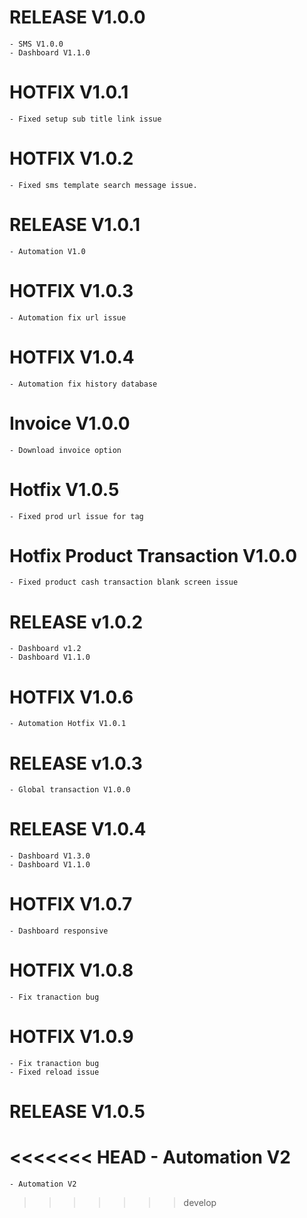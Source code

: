 # RELEASE V1.0.0
    - SMS V1.0.0
    - Dashboard V1.1.0

# HOTFIX V1.0.1
    - Fixed setup sub title link issue

# HOTFIX V1.0.2
    - Fixed sms template search message issue.

# RELEASE V1.0.1
    - Automation V1.0
# HOTFIX V1.0.3
    - Automation fix url issue
# HOTFIX V1.0.4
    - Automation fix history database
# Invoice V1.0.0
    - Download invoice option
# Hotfix V1.0.5
    - Fixed prod url issue for tag
# Hotfix Product Transaction V1.0.0
    - Fixed product cash transaction blank screen issue
# RELEASE v1.0.2
    - Dashboard v1.2
    - Dashboard V1.1.0
# HOTFIX V1.0.6
    - Automation Hotfix V1.0.1
# RELEASE v1.0.3
    - Global transaction V1.0.0
# RELEASE V1.0.4
    - Dashboard V1.3.0
    - Dashboard V1.1.0
# HOTFIX V1.0.7
    - Dashboard responsive
# HOTFIX V1.0.8
    - Fix tranaction bug
# HOTFIX V1.0.9
    - Fix tranaction bug
    - Fixed reload issue
# RELEASE V1.0.5
<<<<<<< HEAD
    - Automation V2 
=======
    - Automation V2
    
>>>>>>> develop
